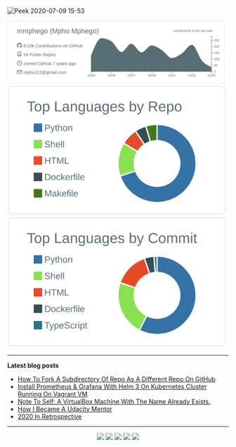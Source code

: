 ![Peek 2020-07-09 15-53](https://user-images.githubusercontent.com/7910856/87048834-84abea80-c1fc-11ea-9342-27b96a046ba4.gif)

<p  align="center">
  <img src="https://raw.githubusercontent.com/kabirnayeem99/kabirnayeem99/master/profile-summary-card-output/default/0-profile-details.svg" alt="github stats"></br>
  <img src="https://raw.githubusercontent.com/kabirnayeem99/kabirnayeem99/master/profile-summary-card-output/default/1-repos-per-language.svg">
  <img src="https://raw.githubusercontent.com/kabirnayeem99/kabirnayeem99/master/profile-summary-card-output/default/2-most-commit-language.svg"></br></p>

---

**Latest blog posts**
<!-- BLOG-POST-LIST:START -->
- [How To Fork A Subdirectory Of Repo As A Different Repo On GitHub](https://blog.mphomphego.co.za/blog/2021/02/07/How-to-fork-a-subdirectory-of-repo-as-a-different-repo-on-GitHub.html)
- [Install Prometheus & Grafana With Helm 3 On Kubernetes Cluster Running On Vagrant VM](https://blog.mphomphego.co.za/blog/2021/02/01/Install-Prometheus-and-Grafana-with-helm-3-on-Kubernetes-cluster-running-on-Vagrant-VM.html)
- [Note To Self: A VirtualBox Machine With The Name Already Exists.](https://blog.mphomphego.co.za/blog/2021/01/14/A-VirtualBox-machine-with-the-name-already-exists/html)
- [How I Became A Udacity Mentor](https://blog.mphomphego.co.za/blog/2021/01/03/How-I-became-a-Udacity-Mentor.html)
- [2020 In Retrospective](https://blog.mphomphego.co.za/blog/2020/12/30/2020-In-Retrospective.html)
<!-- BLOG-POST-LIST:END -->

---

<p  align="center">
<a href= "https://blog.mphomphego.co.za/"><img src="https://img.icons8.com/material-outlined/26/000000/ball-point-pen.png"/></a>
<a href= "https://www.linkedin.com/in/mphomphego/"><img src="https://img.icons8.com/material-outlined/30/000000/linkedin.png"/></a>
<a href= "https://www.youtube.com/c/MphoMphego1"><img src="https://img.icons8.com/material-outlined/30/000000/youtube.png"/></a>
<a href= "https://dev.to/kabirnayeem99"><img src="https://img.icons8.com/windows/32/000000/dev.png"/></a>
<a href= "https://twitter.com/mphomphego"><img src="https://img.icons8.com/material-outlined/30/000000/twitter.png"/></a>
</p>
